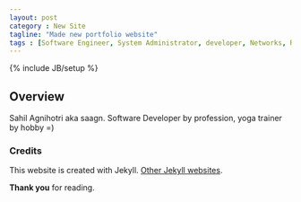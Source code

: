 ```yaml
---
layout: post
category : New Site
tagline: "Made new portfolio website"
tags : [Software Engineer, System Administrator, developer, Networks, RedHat]
---
```

{% include JB/setup %}

## Overview
Sahil Agnihotri aka saagn. Software Developer by profession, yoga trainer by hobby =)

### Credits

This website is created with Jekyll. [Other Jekyll websites](https://github.com/mojombo/jekyll/wiki/Sites).

**Thank you** for reading.
